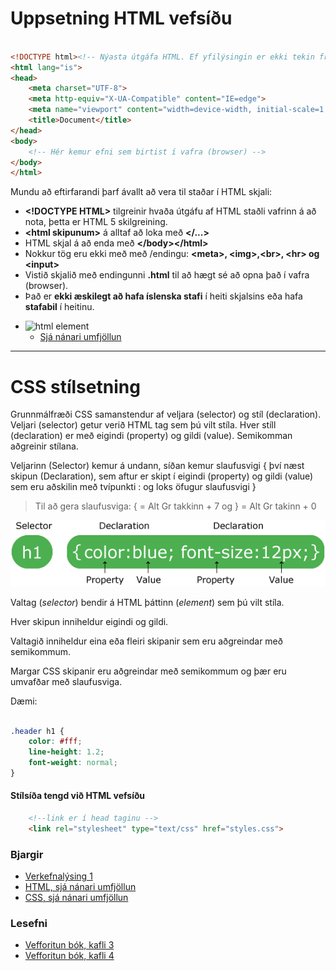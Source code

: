# Uppsetning HTML vefsíðu 

```HTML

<!DOCTYPE html><!-- Nýasta útgáfa HTML. Ef yfilýsingin er ekki tekin fram notar vafrinn 4. útgáfuna -->
<html lang="is">
<head>
    <meta charset="UTF-8">
    <meta http-equiv="X-UA-Compatible" content="IE=edge">
    <meta name="viewport" content="width=device-width, initial-scale=1.0">
    <title>Document</title>
</head>
<body>
    <!-- Hér kemur efni sem birtist í vafra (browser) -->
</body>
</html>

``` 

Mundu að eftirfarandi þarf ávallt að vera til staðar í HTML skjali:

-   **\<!DOCTYPE HTML\>** tilgreinir hvaða útgáfu af HTML staðli vafrinn
    á að nota, þetta er HTML 5 skilgreining.
-  **\<html skipunum\>** á alltaf að loka með **\</\...\>**
-  HTML skjal á að enda með **\</body\>\</html\>**
- Nokkur tög eru ekki með  með /endingu: **\<meta\>, \<img\>,\<br\>, \<hr\> og \<input\>**
-   Vistið skjalið með endingunni **.html** til að hægt sé að opna það í
    vafra (browser).
-   Það er **ekki æskilegt að hafa íslenska stafi** í heiti skjalsins eða hafa **stafabil** í heitinu.

* ![html element](htmlElement.phg)
    * [Sjá nánari umfjöllun](HTML-CSS/README.md)
________________________________________________________

# CSS stílsetning

Grunnmálfræði CSS samanstendur af veljara (selector) og stíl (declaration). Veljari (selector) getur verið HTML tag sem þú vilt stíla. Hver stíll (declaration) er með eigindi (property) og gildi (value). Semikomman aðgreinir stílana.

Veljarinn (Selector) kemur á undann, síðan kemur slaufusvigi { því næst skipun (Declaration), sem aftur er skipt í eigindi (property) og gildi (value) sem eru aðskilin með tvípunkti : og loks öfugur slaufusvigi }

> Til að gera slaufusviga: { = Alt Gr takkinn + 7 og } = Alt Gr takinn + 0

![css selector](selector.gif)

Valtag (_selector_) bendir á HTML þáttinn (_element_) sem þú vilt stíla.

Hver skipun inniheldur eigindi og gildi.

Valtagið inniheldur eina eða fleiri skipanir sem eru aðgreindar með semikommum.

Margar CSS skipanir eru aðgreindar með semikommum og þær eru umvafðar með slaufusviga.

Dæmi:

```CSS

.header h1 {
    color: #fff;
    line-height: 1.2;
    font-weight: normal;
}

```

#### Stílsíða tengd við HTML vefsíðu

```HTML
    <!--link er í head taginu -->
    <link rel="stylesheet" type="text/css" href="styles.css">

```

### Bjargir

* [Verkefnalýsing 1](../)
* [HTML, sjá nánari umfjöllun](HTML-CSS/README.md)
* [CSS, sjá nánari umfjöllun](HTML-CSS/stylesheet.md)

### Lesefni

* [Vefforitun bók, kafli 3](https://bok.vefforritun.is/03.html)
* [Vefforitun bók, kafli 4](https://bok.vefforritun.is/04.element)
